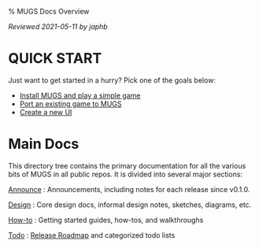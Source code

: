 % MUGS Docs Overview

*Reviewed 2021-05-11 by japhb*


# QUICK START

Just want to get started in a hurry?  Pick one of the goals below:

* [Install MUGS and play a simple game](howto/install-mugs.md)
* [Port an existing game to MUGS](howto/port-a-game.md)
* [Create a new UI](howto/create-a-ui.md)


# Main Docs

This directory tree contains the primary documentation for all the various bits
of MUGS in all public repos.  It is divided into several major sections:

[Announce](announce/)
: Announcements, including notes for each release since v0.1.0.

[Design](design/)
: Core design docs, informal design notes, sketches, diagrams, etc.

[How-to](howto/)
: Getting started guides, how-tos, and walkthroughs

[Todo](todo/)
: [Release Roadmap](todo/release-roadmap.md) and categorized todo lists
